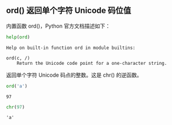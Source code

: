 ## ord() 返回单个字符 Unicode 码位值

内置函数 ord()，Python 官方文档描述如下：


```python
help(ord)
```

    Help on built-in function ord in module builtins:
    
    ord(c, /)
        Return the Unicode code point for a one-character string.
    
    

返回单个字符 Unicode 码点的整数。这是 chr() 的逆函数。


```python
ord('a')
```




    97




```python
chr(97)
```




    'a'


